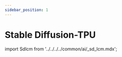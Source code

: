 ```yaml
---
sidebar_position: 1
---
```


# Stable Diffusion-TPU

import Sdlcm from '../../../../common/ai/\_sd_lcm.mdx';

<Sdlcm />
